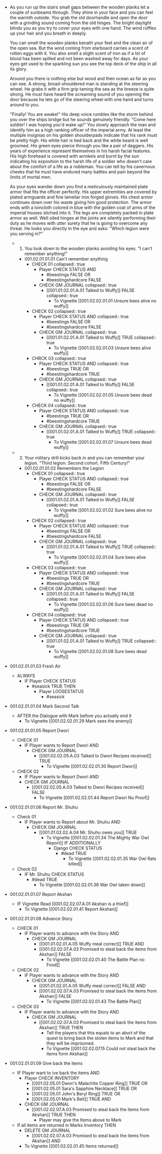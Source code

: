 - As you run up the stairs small gaps between the wooden planks let a couple of sunbeams through. They shine in your face and you can feel the warmth outside. You grab the old doorhandle and open the door with a grinding sound coming from the old hinges. The bright daylight blinds you as you try to cover your eyes with one hand. The wind ruffles up your hair and you breath in deeply.
  
  You can smell the wooden planks benath your feet and the clean air of the open sea. But the wind coming from starboard carries a scent of rotten eggs with it. You also smell a slight scent of iron as if a lot of blood has been spilled and not been washed away for days. As your eyes get used to the sparkling sun you see the top deck of the ship in all its glory. 
  
  Around you there is nothing else but wood and then ocean as far as you can see. A strong, broad-shouldered man is standing at the steering wheel. He grabs it with a firm grip taming the sea as the breeze is quite strong. He must have heard the screaming sound of you opening the door because he lets go of the steering wheel with one hand and turns around to you. 
  
  "Finally! You are awake!" His deep voice rumbles like the storm behind you over the ships bridge but he sounds genuinely friendly. "Come here soldier! I was hoping you'd wake up!" You slowly approach the man and identify him as a high ranking officer of the imperial army. At least the multiple insignias on his golden shoulderpads indicate that his rank must be pretty high. His white hair is tied back and the white beard is well groomed. His green eyes pierce through you like a pair of daggers. His years of experience represent themselves in his harsh facial features. His high forehead is covered with wrinkels and burnt by the sun indicating his exposition to the harsh life of a soldier who doesn't care about the comfort of a life as a nobleman. You can tell by his cavernous cheeks that he must have endured many battles and pain beyond the limits of mortal men. 
  
  As your eyes wander down you find a meticulously maintained plate armor that fits the officer perfectly. His upper extremities are covered by plated armguards and fine lamellar iron forged gloves. His chest armor continues down over his waste giving him good protection. The armor ends with a loincloth colored in blue with the golden coat of arms of the imperial houses stiched into it. The legs are completely packed in plate armor as well. Well oiled hinges at the joints are silently performing their duty as he moves with utter surety that he is going to overcome any threat. He looks you directly in the eye and asks: "Which legion were you serving in?"
	- 1. You look down to the wooden planks avoiding his eyes. "I can't remember anything!"
		- 001.02.01.01.01 Can't remember anything
			- CHECK 01
			  collapsed:: true
				- Player CHECK STATUS AND
					- #beestings FALSE OR
					- #beestingshardcore FALSE
				- CHECK GM JOURNAL
				  collapsed:: true
					- [[001.01.02.01.A.01 Talked to Wuffy]] FALSE
					  collapsed:: true
						- To Vignette [[001.02.02.01.01 Unsure bees alive no wuffy]]
			- CHECK 02
			  collapsed:: true
				- Player CHECK STATUS AND
				  collapsed:: true
					- #beestings FALSE OR
					- #beestingshardcore FALSE
				- CHECK GM JOURNAL
				  collapsed:: true
					- [[001.01.02.01.A.01 Talked to Wuffy]] TRUE
					  collapsed:: true
						- To Vignette [[001.02.02.01.03 Unsure bees alive wuffy]]
			- CHRCK 03
			  collapsed:: true
				- Player CHECK STATUS AND
				  collapsed:: true
					- #beestings TRUE OR
					- #beestingshardcore TRUE
				- CHECK GM JOURNAL
				  collapsed:: true
					- [[001.01.02.01.A.01 Talked to Wuffy]] FALSE
					  collapsed:: true
						- To Vignette [[001.02.02.01.05 Unsure bees dead no wuffy]]
			- CHECK 04
			  collapsed:: true
				- Player CHECK STATUS AND
				  collapsed:: true
					- #beestings TRUE OR
					- #beestingshardcore TRUE
				- CHECK GM JOURNAL
				  collapsed:: true
					- [[001.01.02.01.A.01 Talked to Wuffy]] TRUE
					  collapsed:: true
						- To Vignette [[001.02.02.01.07 Unsure bees dead wuffy]]
	- 2. Your military drill kicks back in and you can remember your legion. "Third legion. Second cohort. Fifth Century!"
		- 001.02.01.01.02 Remembers the Legion
			- CHECK 01
			  collapsed:: true
				- Player CHECK STATUS AND
				  collapsed:: true
					- #beestings FALSE OR
					- #beestingshardcore FALSE
				- CHECK GM JOURNAL
				  collapsed:: true
					- [[001.01.02.01.A.01 Talked to Wuffy]] FALSE
					  collapsed:: true
						- To Vignette [[001.02.02.01.02 Sure bees alive no wuffy]]
			- CHECK 02
			  collapsed:: true
				- Player CHECK STATUS AND
				  collapsed:: true
					- #beestings FALSE OR
					- #beestingshardcore FALSE
				- CHECK GM JOURNAL
				  collapsed:: true
					- [[001.01.02.01.A.01 Talked to Wuffy]] TRUE
					  collapsed:: true
						- To Vignette [[001.02.02.01.04 Sure bees alive wuffy]]
			- CHECK 03
			  collapsed:: true
				- Player CHECK STATUS AND
				  collapsed:: true
					- #beestings TRUE OR
					- #beestingshardcore TRUE
				- CHECK GM JOURNAL
				  collapsed:: true
					- [[001.01.02.01.A.01 Talked to Wuffy]] FALSE
					  collapsed:: true
						- To Vignette [[001.02.02.01.06 Sure bees dead no wuffy]]
			- CHECK 04
			  collapsed:: true
				- Player CHECK STATUS AND
				  collapsed:: true
					- #beestings TRUE OR
					- #beestingshardcore TRUE
				- CHECK GM JOURNAL
				  collapsed:: true
					- [[001.01.02.01.A.01 Talked to Wuffy]] TRUE
					  collapsed:: true
						- To Vignette [[001.02.02.01.08 Sure bees dead wuffy]]
- 001.02.01.01.03 Fresh Air
	- ALWAYS
		- IF Player CHECK STATUS
			- #seasick TRUE THEN
				- Player LOOSESTATUS
					- #seasick
- 001.02.01.01.04 Mark Second Talk
	- AFTER the Dialogue with Mark before you actually end it
		- To Vignette [[001.02.02.01.29 Mark sees the enemy]]
- 001.02.01.01.05 Report Dwori
	- CHECK 01
		- IF Player wants to Report Dwori AND
			- CHECK GM JOURNAL
				- [[001.02.02.05.A.03 Talked to Dwori Recipes received]] TRUE
					- To Vignette [[001.02.02.01.30 Report Dwori]]
	- CHECK 02
		- IF Player wants to Report Dwori AND
		- CHECK GM JOURNAL
			- [[001.02.02.05.A.03 Talked to Dwori Recipes received]] FALSE
				- To Vignette [[001.02.02.01.44 Report Dwori No Proof]]
- 001.02.01.01.06 Report Mr. Shuhu
	- Check 01
		- IF Player wants to Report about Mr. Shuhu AND
			- CHECK GM JOURNAL
				- [[001.01.02.02.A.04 Mr. Shuhu owes you]] TRUE
					- To Vignette [[001.02.02.01.34 The Mighty War Owl Report]] IF ADDITIONALLY
						- Django CHECK STATUS
							- #dead TRUE
								- To Vignette [[001.02.02.01.35 War Owl Rats killed]]
	- Check 02
		- IF Mr. Shuhu CHECK STATUS
			- #dead TRUE
				- To Vignette [[001.02.02.01.36 War Owl taken down]]
- 001.02.01.01.07 Report Akshan
	- IF Vignette Read [[001.02.02.07.A.01 Akshan is a thief]]
		- To Vignette [[001.02.02.01.41 Report Akshan]]
- 001.02.01.01.08 Advance Story
	- CHECK 01
		- IF Player wants to advance with the Story AND
			- CHECK GM JOURNAL
				- [[001.01.02.01.A.05 Wuffy meal correct]] TRUE AND
				- [[001.02.02.07.A.03 Promised to steal back the items from Akshan]] FALSE
					- To Vignette [[001.02.02.01.40 The Battle Plan no Food]]
	- CHECK 02
		- IF Player wants to advance with the Story AND
			- CHECK GM JOURNAL
				- [[001.01.02.01.A.05 Wuffy meal correct]] FALSE AND
				- [[001.02.02.07.A.03 Promised to steal back the items from Akshan]] FALSE
					- To Vignette [[001.02.02.01.43 The Battle Plan]]
	- CHECK 03
		- IF Player wants to advance with the Story AND
			- CHECK GM JOURNAL
				- [[001.02.02.07.A.03 Promised to steal back the items from Akshan]] TRUE THEN
					- Tell the players that this equals to an abort of the quest to bring back the stolen items to Mark and that they will be imprisoned.
					- To Vignette [[001.02.02.07.15 Could not steal back the items form Akshan]]
- 001.02.01.01.09 Give back the items
	- IF Player want to ive back the items AND
		- Player CHECK INVENTORY
			- [[001.02.05.01 Dwori's Malachite Copper Ring]] TRUE OR
			- [[001.02.05.01 Sara's Sapphire Necklace]] TRUE OR
			- [[001.02.05.01 John's Beryl Ring]] TRUE OR
			- [[001.02.05.01 Mark's Belt]] TRUE AND
		- CHECK GM JOURNAL
			- [[001.02.02.07.A.03 Promised to steal back the items from Akshan]] TRUE THEN
				- Player may give the Items above to Mark
	- If all items are returned in Marks Inventory THEN
		- DELETE GM JOURNAL
			- [[001.02.02.07.A.03 Promised to steal back the items from Akshan]] AND
		- To Vignette [[001.02.02.01.45 Items returned]]